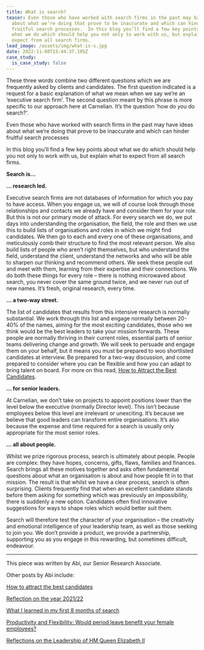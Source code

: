 ```yaml
---
title: What is search?
teaser: Even those who have worked with search firms in the past may have ideas
  about what we’re doing that prove to be inaccurate and which can hinder
  fruitful search processes.  In this blog you’ll find a few key points about
  what we do which should help you not only to work with us, but explain what to
  expect from all search firms.
lead_image: /assets/img/what-is-s.jpg
date: 2022-11-08T15:44:37.195Z
case_study:
  is_case_study: false
---
```

These three words combine two different questions which we are frequently asked by clients and candidates. The first question indicated is a request for a basic explanation of what we mean when we say we’re an ‘executive search firm’. The second question meant by this phrase is more specific to our approach here at Carnelian. It’s the question ‘how do *you* do search?’.

Even those who have worked with search firms in the past may have ideas about what we’re doing that prove to be inaccurate and which can hinder fruitful search processes[](<>)

In this blog you’ll find a few key points about what we do which should help you not only to work with us, but explain what to expect from all search firms.

**Search is…**

**… research led.**

Executive search firms are not databases of information for which you pay to have access. When you engage us, we will of course look through those relationships and contacts we already have and consider them for your role. But this is not our primary mode of attack. For every search we do, we put days into understanding the organisation, the field, the role and then we use this to build lists of organisations and roles in which we might find candidates. We then go to each and every one of these organisations, and meticulously comb their structure to find the most relevant person. We also build lists of people who aren’t right themselves, but who understand the field, understand the client, understand the networks and who will be able to sharpen our thinking and recommend others. We seek these people out and meet with them, learning from their expertise and their connections. We do both these things for every role – there is nothing microwaved about search, you never cover the same ground twice, and we never run out of new names. It’s fresh, original research, every time.

**… a two-way street.**

The list of candidates that results from this intensive research is normally substantial. We work through this list and engage normally between 20-40% of the names, aiming for the most exciting candidates, those who we think would be the best leaders to take your mission forwards. These people are normally thriving in their current roles, essential parts of senior teams delivering change and growth. We will seek to persuade and engage them on your behalf, but it means you must be prepared to woo shortlisted candidates at interview. Be prepared for a two-way discussion, and come prepared to consider where you can be flexible and how you can adapt to bring talent on board. For more on this read, [How to Attract the Best Candidates](https://carneliansearch.com/insights/how-to-attract-the-best-candidates/).

**… for senior leaders.**

At Carnelian, we don’t take on projects to appoint positions lower than the level below the executive (normally Director level). This isn’t because employees below this level are irrelevant or unexciting[](<>). It’s because we believe that good leaders can transform entire organisations. It’s also because the expense and time required for a search is usually only appropriate for the most senior roles.

**… all about people.**

Whilst we prize rigorous process, search is ultimately about people. People are complex: they have hopes, concerns, gifts, flaws, families and finances. Search brings all these motives together and asks often fundamental questions about what an organisation is about and how people fit in to that mission. The result is that whilst we have a clear process, search is often surprising. Clients frequently find that when an excellent candidate stands before them asking for something which was previously an impossibility, there is suddenly a new option. Candidates often find innovative suggestions for ways to shape roles which would better suit them.

Search will therefore test the character of your organisation – the creativity and emotional intelligence of your leadership team, as well as those seeking to join you. We don’t provide a product, we provide a partnership, supporting you as you engage in this rewarding, but sometimes difficult, endeavour. 

- - -

This piece was written by Abi, our Senior Research Associate.  

Other posts by Abi include:  

[How to attract the best candidates](https://carneliansearch.com/insights/how-to-attract-the-best-candidates/) 

[Reflection on the year 2021/22](https://carneliansearch.com/insights/reflections-on-the-year-2021-22/) 

[What I learned in my first 8 months of search](https://carneliansearch.com/insights/what-i-learned-in-my-first-8-months-of-search/) 

[Productivity and Flexibility: Would period leave benefit your female employees?](https://carneliansearch.com/insights/productivity-and-flexibility-would-period-leave-benefit-your-female-employees/) 

[Reflections on the Leadership of HM Queen Elizabeth II](https://carneliansearch.com/insights/reflections-on-the-leadership-of-hm-queen-elizabeth-ii/) 

[](<>)